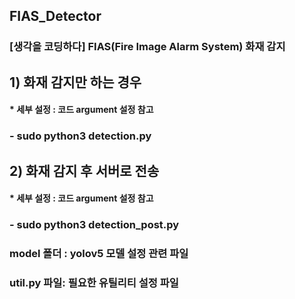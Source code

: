 ## FIAS_Detector
### [생각을 코딩하다] FIAS(Fire Image Alarm System) 화재 감지

## 1) 화재 감지만 하는 경우
#### * 세부 설정 : 코드 argument 설정 참고
### - sudo python3 detection.py

## 2) 화재 감지 후 서버로 전송
#### * 세부 설정 : 코드 argument 설정 참고
### - sudo python3 detection_post.py

### model 폴더 : yolov5 모델 설정 관련 파일
### util.py 파일: 필요한 유틸리티 설정 파일
